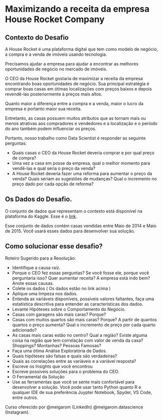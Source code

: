 # Maximizando a receita da empresa House Rocket Company

## Contexto do Desafio

A House Rocket é uma plataforma digital que tem como modelo de negócio, a compra e a venda de imóveis usando tecnologia.

Precisamos ajudar a empresa para ajudar a encontrar as melhores oportunidades de negócio no mercado de imóveis. 

O CEO da House Rocket gostaria de maximizar a receita da empresa encontrando boas oportunidades de negócio. Sua principal estratégia é comprar boas casas em ótimas localizações com preços baixos e depois revendê-las posteriormente à preços mais altos. 

Quanto maior a diferença entre a compra e a venda, maior o lucro da empresa e portanto maior sua receita.

Entretanto, as casas possuem muitos atributos que as tornam mais ou menos atrativas aos compradores e vendedores e a localização e o período do ano também podem influenciar os preços.

Portanto, nosso trabalho como Data Scientist é responder as seguinte perguntas:

* Quais casas o CEO da House Rocket deveria comprar e por qual preço de compra?
* Uma vez a casa em posse da empresa, qual o melhor momento para vendê-las e qual seria o preço da venda?
* A House Rocket deveria fazer uma reforma para aumentar o preço da venda? Quais seriam as sugestões de mudanças? Qual o incremento no preço dado por cada opção de reforma?

## Os Dados do Desafio.

O conjunto de dados que representam o contexto está disponível na plataforma do Kaggle. Esse é o [link](https://www.kaggle.com/harlfoxem/housesalesprediction).

Esse conjunto de dados contém casas vendidas entre Maio de 2014 e Maio de 2015. Você usará esses dados para desenvolver sua solução.

## Como solucionar esse desafio?

Roteiro Sugerido para a Resolução:

* Identifique a causa raíz.
* Porque o CEO fez essas perguntas? Se você fosse ele, porque você perguntaria isso? Quer aumentar receita? A empresa está indo bem? Anote essas causas.
* Colete os dados ( Os dados estão no link acima )
* Aplique uma limpeza nos dados.
* Entenda as variáveis disponíveis, possíveis valores faltantes, faça uma estatística descritiva para entender as características dos dados.
* Levante Hipóteses sobre o Comportamento do Negócio.
* Casas com garagens são mais caras? Porque?
* Casas com muitos quartos são mais caras? Porque? A partir de quantos quartos o preço aumenta? Qual o incremento de preço por cada quarto adicionado?
* As casas mais caras estão no centro? Qual a região? Existe alguma coisa na região que tem correlação com valor de venda da casa? Shoppings? Montanhas? Pessoas Famosas?
* Faça uma ótima Análise Exploratória de Dados.
* Quais hipóteses são falsas e quais são verdadeiras?
* Quais as correlações entre as variáveis e a variável resposta?
* Escreve os Insights que você encontrou
* Escreve possíveis soluções para o problema do CEO.
* O Ferramental da Solução
* Use as ferramentas que você se sente mais confortável para desenvolver a solução. Você pode usar tanto Python quanto R e qualquer IDE de sua preferência Juypter Notebook, Spyder, VS Code, entre outros.

Curso oferecido por @meigarom (LinkedIn) @meigarom.datascience (Instagram). 
